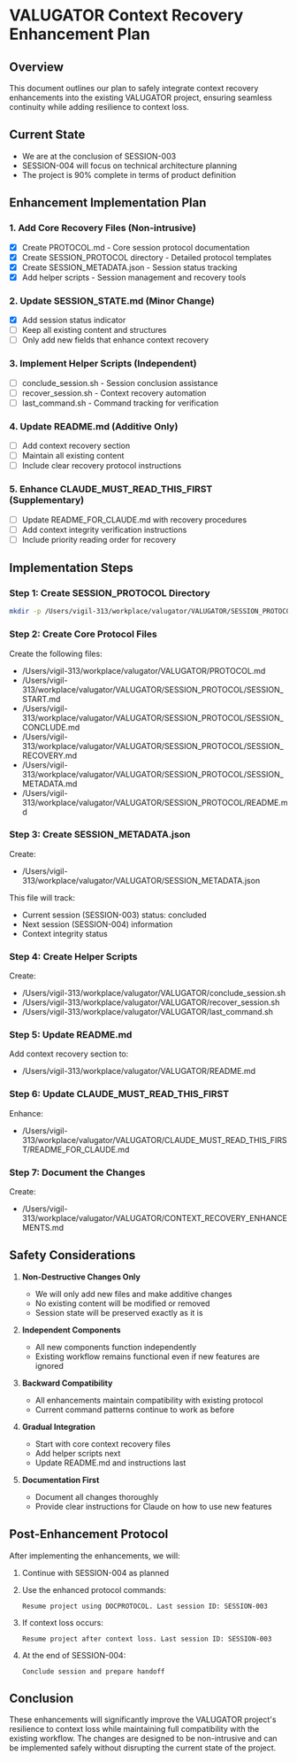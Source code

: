 # VALUGATOR Context Recovery Enhancement Plan

## Overview
This document outlines our plan to safely integrate context recovery enhancements into the existing VALUGATOR project, ensuring seamless continuity while adding resilience to context loss.

## Current State
- We are at the conclusion of SESSION-003
- SESSION-004 will focus on technical architecture planning
- The project is 90% complete in terms of product definition

## Enhancement Implementation Plan

### 1. Add Core Recovery Files (Non-intrusive)
- [x] Create PROTOCOL.md - Core session protocol documentation
- [x] Create SESSION_PROTOCOL directory - Detailed protocol templates
- [x] Create SESSION_METADATA.json - Session status tracking
- [x] Add helper scripts - Session management and recovery tools

### 2. Update SESSION_STATE.md (Minor Change)
- [x] Add session status indicator
- [ ] Keep all existing content and structures
- [ ] Only add new fields that enhance context recovery

### 3. Implement Helper Scripts (Independent)
- [ ] conclude_session.sh - Session conclusion assistance
- [ ] recover_session.sh - Context recovery automation
- [ ] last_command.sh - Command tracking for verification

### 4. Update README.md (Additive Only)
- [ ] Add context recovery section
- [ ] Maintain all existing content
- [ ] Include clear recovery protocol instructions

### 5. Enhance CLAUDE_MUST_READ_THIS_FIRST (Supplementary)
- [ ] Update README_FOR_CLAUDE.md with recovery procedures
- [ ] Add context integrity verification instructions
- [ ] Include priority reading order for recovery

## Implementation Steps

### Step 1: Create SESSION_PROTOCOL Directory
```bash
mkdir -p /Users/vigil-313/workplace/valugator/VALUGATOR/SESSION_PROTOCOL
```

### Step 2: Create Core Protocol Files
Create the following files:
- /Users/vigil-313/workplace/valugator/VALUGATOR/PROTOCOL.md
- /Users/vigil-313/workplace/valugator/VALUGATOR/SESSION_PROTOCOL/SESSION_START.md
- /Users/vigil-313/workplace/valugator/VALUGATOR/SESSION_PROTOCOL/SESSION_CONCLUDE.md
- /Users/vigil-313/workplace/valugator/VALUGATOR/SESSION_PROTOCOL/SESSION_RECOVERY.md
- /Users/vigil-313/workplace/valugator/VALUGATOR/SESSION_PROTOCOL/SESSION_METADATA.md
- /Users/vigil-313/workplace/valugator/VALUGATOR/SESSION_PROTOCOL/README.md

### Step 3: Create SESSION_METADATA.json
Create:
- /Users/vigil-313/workplace/valugator/VALUGATOR/SESSION_METADATA.json

This file will track:
- Current session (SESSION-003) status: concluded
- Next session (SESSION-004) information
- Context integrity status

### Step 4: Create Helper Scripts
Create:
- /Users/vigil-313/workplace/valugator/VALUGATOR/conclude_session.sh
- /Users/vigil-313/workplace/valugator/VALUGATOR/recover_session.sh
- /Users/vigil-313/workplace/valugator/VALUGATOR/last_command.sh

### Step 5: Update README.md
Add context recovery section to:
- /Users/vigil-313/workplace/valugator/VALUGATOR/README.md

### Step 6: Update CLAUDE_MUST_READ_THIS_FIRST
Enhance:
- /Users/vigil-313/workplace/valugator/VALUGATOR/CLAUDE_MUST_READ_THIS_FIRST/README_FOR_CLAUDE.md

### Step 7: Document the Changes
Create:
- /Users/vigil-313/workplace/valugator/VALUGATOR/CONTEXT_RECOVERY_ENHANCEMENTS.md

## Safety Considerations

1. **Non-Destructive Changes Only**
   - We will only add new files and make additive changes
   - No existing content will be modified or removed
   - Session state will be preserved exactly as it is

2. **Independent Components**
   - All new components function independently
   - Existing workflow remains functional even if new features are ignored

3. **Backward Compatibility**
   - All enhancements maintain compatibility with existing protocol
   - Current command patterns continue to work as before

4. **Gradual Integration**
   - Start with core context recovery files
   - Add helper scripts next
   - Update README.md and instructions last

5. **Documentation First**
   - Document all changes thoroughly
   - Provide clear instructions for Claude on how to use new features

## Post-Enhancement Protocol

After implementing the enhancements, we will:

1. Continue with SESSION-004 as planned
2. Use the enhanced protocol commands:
   ```
   Resume project using DOCPROTOCOL. Last session ID: SESSION-003
   ```

3. If context loss occurs:
   ```
   Resume project after context loss. Last session ID: SESSION-003
   ```

4. At the end of SESSION-004:
   ```
   Conclude session and prepare handoff
   ```

## Conclusion

These enhancements will significantly improve the VALUGATOR project's resilience to context loss while maintaining full compatibility with the existing workflow. The changes are designed to be non-intrusive and can be implemented safely without disrupting the current state of the project.
